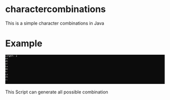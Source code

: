 # charactercombinations
This is a simple character combinations in Java   
# Example

<img src="https://github.com/EH30/charactercombinations/blob/master/example.JPG"> <br>

This Script can generate all possible combination 
